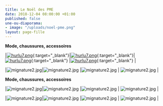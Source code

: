 ```yaml
---
title: Le Noël des PME
date: 2018-12-04 08:00:00 +01:00
published: false
une-ou-diaporama:
- image: "/uploads/noel-pme.png"
layout: page-fille
---
```


**Mode, chaussures, accessoires**

|[![hurlu7.png](/uploads/hurlu7.png)](https://hurlu.fr){:target="_blank"}|[![hurlu7.png](/uploads/hurlu7.png)](https://hurlu.fr){:target="_blank"}|[![hurlu7.png](/uploads/hurlu7.png)](https://hurlu.fr){:target="_blank"} |[![hurlu7.png](/uploads/hurlu7.png)](https://hurlu.fr){:target="_blank"} | 

|![mignature2.jpg](/uploads/mignature2.jpg)|![mignature2.jpg](/uploads/mignature2.jpg) |![mignature2.jpg](/uploads/mignature2.jpg) | ![mignature2.jpg](/uploads/mignature2.jpg) |

 

**Mode, chaussures, accessoires**

 

|![mignature2.jpg](/uploads/mignature2.jpg)|![mignature2.jpg](/uploads/mignature2.jpg) |![mignature2.jpg](/uploads/mignature2.jpg) | ![mignature2.jpg](/uploads/mignature2.jpg) |

|![mignature2.jpg](/uploads/mignature2.jpg)|![mignature2.jpg](/uploads/mignature2.jpg) |![mignature2.jpg](/uploads/mignature2.jpg) | ![mignature2.jpg](/uploads/mignature2.jpg) |
